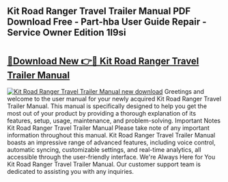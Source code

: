 ## Kit Road Ranger Travel Trailer Manual PDF Download Free - Part-hba User Guide Repair - Service Owner Edition 1I9si

# <h2><a href="http://bc77648.oget.top/?id=Kit+Road+Ranger+Travel+Trailer+Manual">🔗Download New 👉🔴 Kit Road Ranger Travel Trailer Manual</a></h2>

[![Kit Road Ranger Travel Trailer Manual new download](https://i.imgur.com/5g1atiW.png)](http://bc77648.oget.top/?id=Kit+Road+Ranger+Travel+Trailer+Manual)
Greetings and welcome to the user manual for your newly acquired Kit Road Ranger Travel Trailer Manual. This manual is specifically designed to help you get the most out of your product by providing a thorough explanation of its features, setup, usage, maintenance, and problem-solving. Important Notes Kit Road Ranger Travel Trailer Manual Please take note of any important information throughout this manual. Kit Road Ranger Travel Trailer Manual boasts an impressive range of advanced features, including voice control, automatic syncing, customizable settings, and real-time analytics, all accessible through the user-friendly interface. We're Always Here for You Kit Road Ranger Travel Trailer Manual. Our customer support team is dedicated to assisting you with any inquiries.
